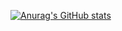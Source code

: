 [![Anurag's GitHub stats](https://github-readme-stats.vercel.app/api?username=zhiqiang21)](https://github.com/anuraghazra/github-readme-stats)


<!--
**zhiqiang21/zhiqiang21** is a ✨ _special_ ✨ repository because its `README.md` (this file) appears on your GitHub profile.

Here are some ideas to get you started:

- 🔭 I’m currently working on ...
- 🌱 I’m currently learning ...
- 👯 I’m looking to collaborate on ...
- 🤔 I’m looking for help with ...
- 💬 Ask me about ...
- 📫 How to reach me: ...
- 😄 Pronouns: ...
- ⚡ Fun fact: ...
-->
